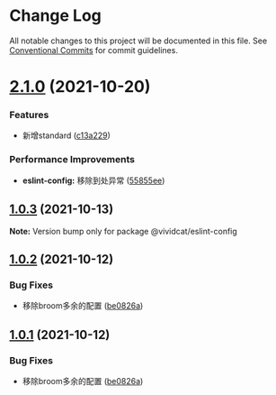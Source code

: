 # Change Log

All notable changes to this project will be documented in this file.
See [Conventional Commits](https://conventionalcommits.org) for commit guidelines.

# [2.1.0](https://github.com/vividcat/broom/compare/@vividcat/eslint-config@1.0.3...@vividcat/eslint-config@2.1.0) (2021-10-20)


### Features

* 新增standard ([c13a229](https://github.com/vividcat/broom/commit/c13a229a75e3c95f5cfdec76bf6af153c808e998))


### Performance Improvements

* **eslint-config:** 移除到处异常 ([55855ee](https://github.com/vividcat/broom/commit/55855eea961740e870a29c00533998ad4593b54b))





## [1.0.3](https://github.com/vividcat/broom/compare/@vividcat/eslint-config@1.0.2...@vividcat/eslint-config@1.0.3) (2021-10-13)

**Note:** Version bump only for package @vividcat/eslint-config





## [1.0.2](https://github.com/vividcat/broom/compare/@vividcat/eslint-config@1.0.1...@vividcat/eslint-config@1.0.2) (2021-10-12)


### Bug Fixes

* 移除broom多余的配置 ([be0826a](https://github.com/vividcat/broom/commit/be0826a08f936859671bbd39dbbf675d0c053883))





## [1.0.1](https://github.com/vividcat/broom/compare/@vividcat/eslint-config@1.0.1...@vividcat/eslint-config@1.0.1) (2021-10-12)


### Bug Fixes

* 移除broom多余的配置 ([be0826a](https://github.com/vividcat/broom/commit/be0826a08f936859671bbd39dbbf675d0c053883))
